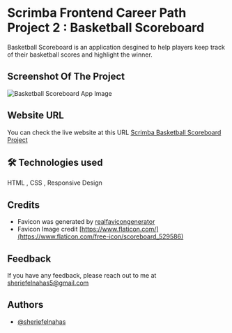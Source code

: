 # Scrimba Frontend Career Path Project 2 : Basketball Scoreboard

Basketball Scoreboard is an application desgined to help players keep track of their basketball scores and highlight the winner. 

## Screenshot Of The Project

![Basketball Scoreboard App Image](https://github.com/SheriefElnahas/scrimba-frontend-path/assets/47671429/7b7c7d61-9f96-48f5-8d60-f0f14e9d657f)


## Website URL

You can check the live website at this URL [Scrimba Basketball Scoreboard Project](https://sherief-elnahas-scrimba-scoreboard.netlify.app/)

## 🛠 Technologies used

HTML , CSS , Responsive Design

## Credits

- Favicon was generated by [realfavicongenerator](https://realfavicongenerator.net/)
- Favicon Image credit [https://www.flaticon.com/](https://www.flaticon.com/free-icon/scoreboard_529586)

## Feedback

If you have any feedback, please reach out to me at sheriefelnahas5@gmail.com

## Authors

- [@sheriefelnahas](https://github.com/SheriefElnahas)
